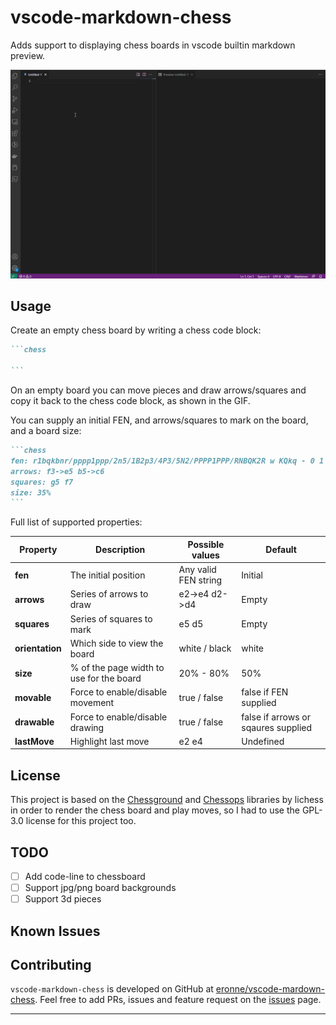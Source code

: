 # vscode-markdown-chess

Adds support to displaying chess boards in vscode builtin markdown preview.

![vscode-markdown-chess demo](./images/demo.gif)

## Usage

Create an empty chess board by writing a chess code block:

````markdown
```chess

```
````

On an empty board you can move pieces and draw arrows/squares and copy it back to the chess code block, as shown in the GIF.

You can supply an initial FEN, and arrows/squares to mark on the board, and a board size:

````markdown
```chess
fen: r1bqkbnr/pppp1ppp/2n5/1B2p3/4P3/5N2/PPPP1PPP/RNBQK2R w KQkq - 0 1
arrows: f3->e5 b5->c6
squares: g5 f7
size: 35%
```
````

Full list of supported properties:

| **Property**    | **Description**                          | **Possible values**  | **Default**                         |
| --------------- | ---------------------------------------- | -------------------- | ----------------------------------- |
| **fen**         | The initial position                     | Any valid FEN string | Initial                             |
| **arrows**      | Series of arrows to draw                 | e2->e4 d2->d4        | Empty                               |
| **squares**     | Series of squares to mark                | e5 d5                | Empty                               |
| **orientation** | Which side to view the board             | white / black        | white                               |
| **size**        | % of the page width to use for the board | 20% - 80%            | 50%                                 |
| **movable**     | Force to enable/disable movement         | true / false         | false if FEN supplied               |
| **drawable**    | Force to enable/disable drawing          | true / false         | false if arrows or sqaures supplied |
| **lastMove**    | Highlight last move                      | e2 e4                | Undefined                           |

## License

This project is based on the [Chessground](https://github.com/lichess-org/chessground) and [Chessops](https://github.com/niklasf/chessops) libraries by lichess in order to render the chess board and play moves, so I had to use the GPL-3.0 license for this project too.

## TODO

- [ ] Add code-line to chessboard
- [ ] Support jpg/png board backgrounds
- [ ] Support 3d pieces

## Known Issues

## Contributing

`vscode-markdown-chess` is developed on GitHub at [eronne/vscode-mardown-chess](https://github.com/eronnen/vscode-markdown-chess). Feel free to add PRs, issues and feature request on the [issues](https://github.com/eronnen/vscode-markdown-chess/issues) page.

---

